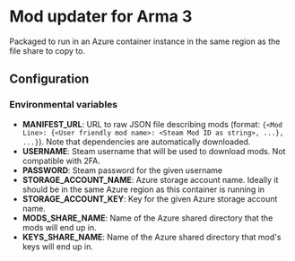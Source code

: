 # Mod updater for Arma 3

Packaged to run in an Azure container instance in the same region as the file share to copy to.

## Configuration

### Environmental variables

* **MANIFEST_URL**: URL to raw JSON file describing mods (format: `{<Mod Line>: {<User friendly mod name>: <Steam Mod ID as string>, ...}, ...}`). Note that dependencies are automatically downloaded.
* **USERNAME**: Steam username that will be used to download mods. Not compatible with 2FA.
* **PASSWORD**: Steam password for the given username
* **STORAGE_ACCOUNT_NAME**: Azure storage account name. Ideally it should be in the same Azure region as this container is running in
* **STORAGE_ACCOUNT_KEY**: Key for the given Azure storage account name.
* **MODS_SHARE_NAME**: Name of the Azure shared directory that the mods will end up in.
* **KEYS_SHARE_NAME**: Name of the Azure shared directory that mod's keys will end up in.